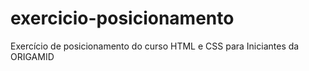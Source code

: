 # exercicio-posicionamento
 Exercício de posicionamento do curso HTML e CSS para Iniciantes da ORIGAMID
